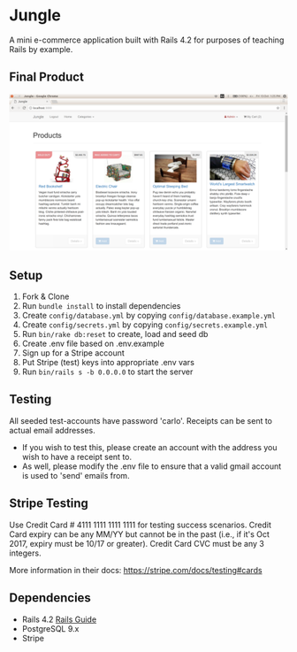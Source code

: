 # Jungle

A mini e-commerce application built with Rails 4.2 for purposes of teaching Rails by example.

## Final Product

!["Screenshot of Jungle"](https://github.com/carloferrer/jungle-rails/blob/master/jungle-sample.png)

## Setup

1. Fork & Clone
2. Run `bundle install` to install dependencies
3. Create `config/database.yml` by copying `config/database.example.yml`
4. Create `config/secrets.yml` by copying `config/secrets.example.yml`
5. Run `bin/rake db:reset` to create, load and seed db
6. Create .env file based on .env.example
7. Sign up for a Stripe account
8. Put Stripe (test) keys into appropriate .env vars
9. Run `bin/rails s -b 0.0.0.0` to start the server

## Testing

All seeded test-accounts have password 'carlo'.
Receipts can be sent to actual email addresses.
  - If you wish to test this, please create an account with the address you wish to have a receipt sent to.
  - As well, please modify the .env file to ensure that a valid gmail account is used to 'send' emails from.

## Stripe Testing

Use Credit Card # 4111 1111 1111 1111 for testing success scenarios.
Credit Card expiry can be any MM/YY but cannot be in the past (i.e., if it's Oct 2017, expiry must be 10/17 or greater).
Credit Card CVC must be any 3 integers.

More information in their docs: <https://stripe.com/docs/testing#cards>

## Dependencies

* Rails 4.2 [Rails Guide](http://guides.rubyonrails.org/v4.2/)
* PostgreSQL 9.x
* Stripe
